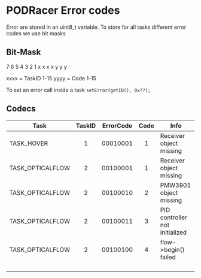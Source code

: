 # PODRacer Error codes
Error are stored in an uint8_t variable. To store for all tasks different error codes we use bit masks

## Bit-Mask
7 6 5 4 3 2 1
x x x x y y y

xxxx = TaskID 1-15
yyyy = Code 1-15

To set an error call inside a task `setError(getID(), 0x??);` 

## Codecs

|Task|TaskID|ErrorCode|Code|Info|
|---|:-:|:-:|:-:|---|
|TASK_HOVER|1|00010001|1|Receiver object missing|
|TASK_OPTICALFLOW|2|00100001|1|Receiver object missing|
|TASK_OPTICALFLOW|2|00100010|2|PMW3901 object missing|
|TASK_OPTICALFLOW|2|00100011|3|PID controller not initialized|
|TASK_OPTICALFLOW|2|00100100|4|flow->begin() failed|
||||||
||||||
||||||
||||||
